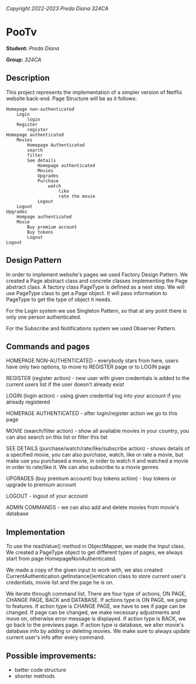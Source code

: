 *Copyright 2022-2023 Preda Diana 324CA*

# PooTv

**Student:** *Preda Diana*

**Group:** *324CA*

## Description

This project represents the implementation of a simpler version of Netflix website back-end.
Page Structure will be as it follows:

    Homepage non-authenticated
        Login
            login
        Register
            register
    Homepage authenticated
        Movies
            Homepage Authenticated
            search
            filter
            See details
                Homepage authenticated
                Movies
                Upgrades
                Purchase
                    watch
                        like
                        rate the movie
                Logout
        Logout
    Upgrades
        Hompage authenticated
        Movie
            Buy premium account
            Buy tokens
            Logout
    Logout

## Design Pattern

In order to implement website's pages we used Factory Design Pattern. We created a Page abstract class and
concrete classes implementing the Page abstract class. 
A factory class PageType is defined as a next step. We will use PageType class to get 
a Page object. It will pass information to PageType to get the type of object it needs.

For the Login system we use Singleton Pattern, so that at any point there is only one person authenticated.

For the Subscribe and Notifications system we used Observer Pattern. 
## Commands and pages

HOMEPAGE NON-AUTHENTICATED - everybody stars from here, users have only two options, to move to REGISTER
page or to LOGIN page

REGISTER (register action) - new user with given credentials is added to the current users list if
the user doesn't already exist

LOGIN (login action) - using given credential log into your account if you already registered

HOMEPAGE AUTHENTICATED - after login/register action we go to this page

MOVIE (search/filter action) - show all available movies in your country, you can also search on this list
or filter this list

SEE DETAILS (purchase/watch/rate/like/subscribe action) - shows details of a specified movie, you can also purchase,
watch, like or rate a movie, but make use you purchased a movie, in order to watch it and watched a movie
in order to rate/like it. We can also subscribe to a movie genres

UPGRADES (buy premium account/ buy tokens action) - buy tokens or upgrade to premium account

LOGOUT - logout of your account

ADMIN COMMANDS - we can also add and delete movies from movie's database

## Implementation

To use the readValue() method in ObjectMapper, we made the Input class. We created a PageType
object to get different types of pages, we always start from page HomepageNonAuthenticated.

We made a copy of the given input to work with, we also created CurrentAuthentication.getInstance()entication class to
store current user's credentials, movie list and the page he is on.

We iterate through command list. There are four type of actions, ON PAGE, CHANGE PAGE, BACK and DATABASE.
If actions type is ON PAGE, we jump to features.
If action type is CHANGE PAGE, we have to see if page can be changed. If page can be changed, we make 
necessary adjustments and move on, otherwise error message is displayed.
If action type is BACK, we go back to the previews page.
If action type is database, we alter movie's database info by adding or deleting movies.
We make sure to always update current user's info after every command.

## Possible improvements:

- better code structure
- shorter methods
